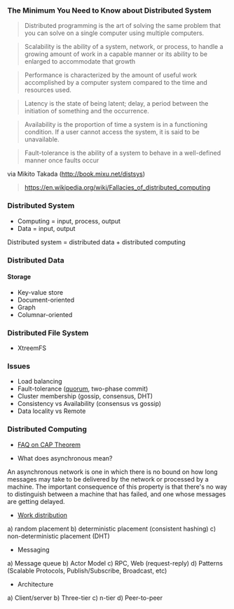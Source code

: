 ### The Minimum You Need to Know about Distributed System

> Distributed programming is the art of solving the same problem that you can solve on a single computer using multiple computers.

> Scalability is the ability of a system, network, or process, to handle a growing amount of work in a capable manner or its 
ability to be enlarged to accommodate that growth

> Performance is characterized by the amount of useful work accomplished by a computer system compared to the time and resources 
used.

> Latency is the state of being latent; delay, a period between the initiation of something and the occurrence.

> Availability is the proportion of time a system is in a functioning condition. If a user cannot access the system, it is said 
to be unavailable. 

> Fault-tolerance is the ability of a system to behave in a well-defined manner once faults occur

via Mikito Takada (http://book.mixu.net/distsys)

> https://en.wikipedia.org/wiki/Fallacies_of_distributed_computing

### Distributed System

- Computing = input, process, output
- Data = input, output

Distributed system = distributed data + distributed computing

### Distributed Data

#### Storage

- Key-value store
- Document-oriented
- Graph
- Columnar-oriented

### Distributed File System

- XtreemFS

### Issues

- Load balancing
- Fault-tolerance ([quorum](https://github.com/otoolep/rqlite), two-phase commit)
- Cluster membership (gossip, consensus, DHT)
- Consistency vs Availability (consensus vs gossip)
- Data locality vs Remote


### Distributed Computing

- [FAQ on CAP Theorem](https://henryr.github.io/cap-faq)

- What does asynchronous mean?

An asynchronous network is one in which there is no bound on how long messages may take to be delivered by the network or processed by a machine. The important consequence of this property is that there's no way to distinguish between a machine that has failed, and one whose messages are getting delayed.

- [Work distribution](http://highscalability.com/blog/2015/10/12/making-the-case-for-building-scalable-stateful-services-in-t.html)

a) random placement
b) deterministic placement (consistent hashing)
c) non-deterministic placement (DHT)

- Messaging

a) Message queue
b) Actor Model
c) RPC, Web (request-reply)
d) Patterns (Scalable Protocols, Publish/Subscribe, Broadcast, etc)

- Architecture

a) Client/server
b) Three-tier
c) n-tier
d) Peer-to-peer


